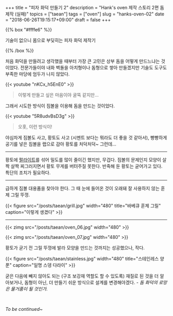 +++
title = "피자 화덕 만들기 2"
description = "Hank's oven 제작 스토리 2편 돔 제작 (실패)"
topics = ["taean"]
tags = ["oven"]
slug = "hanks-oven-02"
date = "2018-06-26T19:15:17+09:00"
draft = false
+++

{{% box "#ffffe6" %}}

기술이 없으니 몸으로 부딪히는 피자 화덕 제작기

{{% /box %}}

처음 화덕을 만들려고 생각했을 때부터 가장 큰 고민은 상부 돔을 어떻게 만드느냐는 것이었다. 전문가들이야 내화 벽돌을 아치형이나 돔형으로 쌓아 만들겠지만 기술도 도구도 부족한 마당에 엄두가 나지 않았다.

{{< youtube "nKCx_h5EnE0" >}}

> 이렇게 만들고 싶은 마음이야 굴뚝 같지만...

그래서 시도한 방식이 짐볼을 이용해 돔을 만드는 것이었다.

{{< youtube "5R8udvBsD3g" >}}

> 오홋, 이런 방식이!

야심차게 짐볼도 사고, 황토도 사고 (시멘트 보다는 뭐라도 더 좋을 것 같아서), 빵빵하게 공기를 넣은 짐볼을 랩으로 감아 황토를 처덕처덕~ 그런데...

---

황토에 [펄라이트](https://search.naver.com/search.naver?where=image&sm=tab_jum&query=%ED%8E%84%EB%9D%BC%EC%9D%B4%ED%8A%B8)를 섞어 밀도를 많이 줄이긴 했지만, 무겁다. 짐볼의 문제인지 모양이 살짝 살짝 찌그러지면서 황토 무게를 버텨주질 못한다. 반죽해 둔 황토는 굳어가고 있다. 특단의 조치가 필요하다.

---

급하게 짐볼 대용품을 찾아야 한다. 그 때 눈에 들어온 것이 오래돼 잘 사용하지 않는 훈제 그릴 뚜껑.

{{< figure src="/posts/taean/grill.jpg" width="480" title="바베큐 훈제 그릴" caption="이렇게 생겼다" >}}

---

{{< zimg src="/posts/taean/oven_06.jpg" width="480" >}}

{{< zimg src="/posts/taean/oven_07.jpg" width="480" >}}

황토가 굳기 전 그릴 뚜껑에 발라 모양을 만드는 것까지는 성공했으나, 작다.

{{< figure src="/posts/taean/stainless.jpg" width="480" title="스테인레스 양푼" caption="일명 스뎅 다라이" >}}

굳은 다음에 빼지 않아도 되는 (구조 보강재 역할도 할 수 있도록) 재질로 된 것을 더 알아보거나, 돔형이 아닌, 더 만들기 쉬운 방식으로 설계를 변경해야겠다. - *돔 화덕의 로망은 물거품이 될 것인가.*

<br>

*To be continued~*